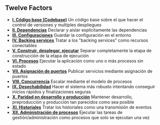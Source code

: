 ## Twelve Factors

<ul class="list pl0">
    <li class="pv4 pv4-ns bb b--black-10"><b class="db f4 mb1"><a href="./codebase" class="link purple underline-hover">I. Código base (Codebase)</a></b>
        <span class="f4 db lh-copy">Un código base sobre el que hacer el control de versiones y multiples despliegues</span>
    </li>
    <li class="pv4 pv4-ns bb b--black-10"><b class="db f4 mb1"><a href="./dependencies" class="link purple underline-hover">II. Dependencias</a></b>
        <span class="f4 db lh-copy">Declarar y aislar explícitamente las dependencias</span>
    </li>
    <li class="pv4 pv4-ns bb b--black-10"><b class="db f4 mb1"><a href="./config" class="link purple underline-hover">III. Configuraciones</a></b>
        <span class="f4 db lh-copy">Guardar la configuración en el entorno</span>
    </li>
    <li class="pv4 pv4-ns bb b--black-10"><b class="db f4 mb1"><a href="./backing-services" class="link purple underline-hover">IV. Backing services</a></b>
        <span class="f4 db lh-copy">Tratar a los "backing services" como recursos conectables</span>
    </li>
    <li class="pv4 pv4-ns bb b--black-10"><b class="db f4 mb1"><a href="./build-release-run" class="link purple underline-hover">V. Construir, desplegar, ejecutar</a></b>
        <span class="f4 db lh-copy">Separar completamente la etapa de construcción de la etapa de ejecución</span>
    </li>
    <li class="pv4 pv4-ns bb b--black-10"><b class="db f4 mb1"><a href="./processes" class="link purple underline-hover">VI. Procesos</a></b>
        <span class="f4 db lh-copy">Ejecutar la aplicación como uno o más procesos sin estado</span>
    </li>
    <li class="pv4 pv4-ns bb b--black-10"><b class="db f4 mb1"><a href="./port-binding" class="link purple underline-hover">VII. Asignación de puertos</a></b>
        <span class="f4 db lh-copy">Publicar servicios mediante asignación de puertos</span>
    </li>
    <li class="pv4 pv4-ns bb b--black-10"><b class="db f4 mb1"><a href="./concurrency" class="link purple underline-hover">VIII. Concurrencia</a></b>
        <span class="f4 db lh-copy">Escalar mediante el modelo de procesos</span>
    </li>
    <li class="pv4 pv4-ns bb b--black-10"><b class="db f4 mb1"><a href="./disposability" class="link purple underline-hover">IX. Desechabilidad</a></b>
        <span class="f4 db lh-copy">Hacer el sistema más robusto intentando conseguir inicios rápidos y finalizaciones seguras</span>
    </li>
    <li class="pv4 pv4-ns bb b--black-10"><b class="db f4 mb1"><a href="./dev-prod-parity" class="link purple underline-hover">X. Paridad en desarrollo y producción</a></b>
        <span class="f4 db lh-copy">Mantener desarrollo, preproducción y producción tan parecidos como sea posible</span>
    </li>
    <li class="pv4 pv4-ns bb b--black-10"><b class="db f4 mb1"><a href="./logs" class="link purple underline-hover">XI. Historiales</a></b>
        <span class="f4 db lh-copy">Tratar los historiales como una transmisión de eventos</span>
    </li>
    <li class="pv4 pv4-ns bb b--black-10"><b class="db f4 mb1"><a href="./admin-processes" class="link purple underline-hover">XII. Administración de procesos</a></b>
        <span class="f4 db lh-copy">Ejecutar las tareas de gestión/administración como procesos que solo se ejecutan una vez</span>
    </li>
</ul>
